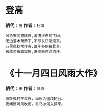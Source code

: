 
# 登高

__朝代__：`唐`
__作者__：`杜甫`

```
风急天高猿啸哀,渚清沙白鸟飞回。
无边落木萧萧下,不尽长江滚滚来。
万里悲秋常作客,百年多病独登台。
艰难苦恨繁霜鬓,潦倒新停浊酒杯。
```

# 《十一月四日风雨大作》

__朝代__：`宋`
__作者__：`陆游`

```
僵卧孤村不自哀，尚思为国戍轮台。
夜阑卧听风吹雨，铁马冰河入梦来。
```

